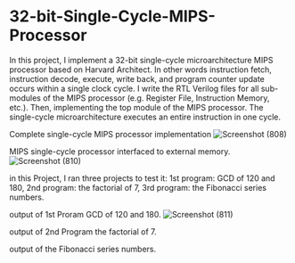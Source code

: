 # 32-bit-Single-Cycle-MIPS-Processor
In this project, I implement a 32-bit single-cycle microarchitecture MIPS processor based on Harvard Architect.  In other words instruction fetch, instruction decode, execute, write back, and program counter update occurs within a single clock cycle. I write the RTL Verilog files for all sub-modules of the MIPS processor (e.g. Register File, Instruction Memory, etc.). Then, implementing the top module of the MIPS processor. The single-cycle microarchitecture executes an entire instruction in one cycle.

Complete single-cycle MIPS processor implementation 
![Screenshot (808)](https://user-images.githubusercontent.com/82789012/187975733-fd1aadc1-9656-4d85-9c1f-109b2ef47658.png)

MIPS single-cycle processor interfaced to external memory.
![Screenshot (810)](https://user-images.githubusercontent.com/82789012/187977353-d0d03c9e-30ac-43f9-9a20-8edbfa920720.png)



in this Project, I ran three projects to test it:
1st program: GCD of 120 and 180, 2nd program: the factorial of 7, 3rd program: the Fibonacci series numbers.

output of 1st Proram GCD of 120 and 180.
![Screenshot (811)](https://user-images.githubusercontent.com/82789012/187982219-9f469cd7-1b04-43d9-b886-2174451e178b.png)


output of 2nd Program the factorial of 7.


output of the Fibonacci series numbers.



